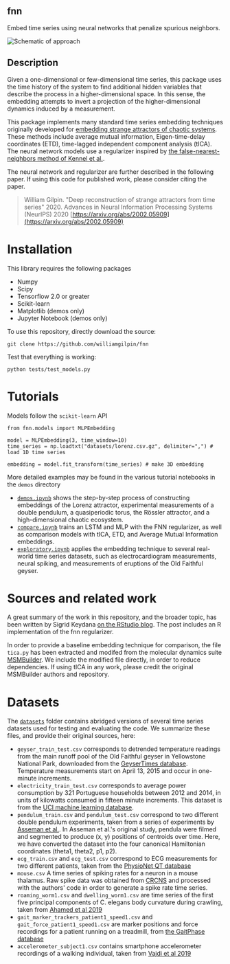 ## fnn

Embed time series using neural networks that penalize spurious neighbors.

![Schematic of approach](resources/fig_github.jpg)

## Description

Given a one-dimensional or few-dimensional time series, this package uses the time history of the system to find additional hidden variables that describe the process in a higher-dimensional space. In this sense, the embedding attempts to invert a projection of the higher-dimensional dynamics induced by a measurement.

This package implements many standard time series embedding techniques originally developed for [embedding strange attractors of chaotic systems](http://www.scholarpedia.org/article/Attractor_reconstruction). These methods include average mutual information, Eigen-time-delay coordinates (ETD), time-lagged independent component analysis (tICA). The neural network models use a regularizer inspired by [the false-nearest-neighbors method of Kennel et al.](https://www.pks.mpg.de/~tisean/TISEAN_2.1/docs/chaospaper/node9.html).

The neural network and regularizer are further described in the following paper. If using this code for published work, please consider citing the paper.

> William Gilpin. "Deep reconstruction of strange attractors from time series" 2020. Advances in Neural Information Processing Systems (NeurIPS) 2020 [https://arxiv.org/abs/2002.05909](https://arxiv.org/abs/2002.05909)

# Installation

This library requires the following packages

+ Numpy
+ Scipy
+ Tensorflow 2.0 or greater
+ Scikit-learn
+ Matplotlib (demos only)
+ Jupyter Notebook (demos only)

To use this repository, directly download the source:

	git clone https://github.com/williamgilpin/fnn

Test that everything is working:

	python tests/test_models.py 


# Tutorials

Models follow the `scikit-learn` API

	from fnn.models import MLPEmbedding

	model = MLPEmbedding(3, time_window=10)
	time_series = np.loadtxt("datasets/lorenz.csv.gz", delimiter=",") # load 1D time series

	embedding = model.fit_transform(time_series) # make 3D embedding

More detailed examples may be found in the various tutorial notebooks in the `demos` directory

+ [`demos.ipynb`](demos.ipynb) shows the step-by-step process of constructing embeddings of the Lorenz attractor,  experimental measurements of a double pendulum, a quasiperiodic torus, the Rössler attractor, and a high-dimensional chaotic ecosystem.
+ [`compare.ipynb`](compare.ipynb) trains an LSTM and MLP with the FNN regularizer, as well as comparison models with tICA, ETD, and Average Mutual Information embeddings.
+ [`exploratory.ipynb`](exploratory.ipynb) applies the embedding technique to several real-world time series datasets, such as electrocardiogram measurements, neural spiking, and measurements of eruptions of the Old Faithful geyser.


# Sources and related work

A great summary of the work in this repository, and the broader topic, has been written by Sigrid Keydana [on the RStudio blog](https://blogs.rstudio.com/ai/posts/2020-06-24-deep-attractors/). The post includes an R implementation of the fnn regularizer.

In order to provide a baseline embedding technique for comparison, the file `tica.py` has been extracted and modifed from the molecular dynamics suite [MSMBuilder](https://github.com/msmbuilder/msmbuilder). We include the modified file directly, in order to reduce dependencies. If using tICA in any work, please credit the original MSMBuilder authors and repository. 

# Datasets

The [`datasets`](exploratory.ipynb) folder contains abridged versions of several time series datasets used for testing and evaluating the code. We summarize these files, and provide their original sources, here:
+ `geyser_train_test.csv` corresponds to detrended temperature readings from the main runoff pool of the Old Faithful geyser in Yellowstone National Park, downloaded from the [GeyserTimes database](https://geysertimes.org/).  Temperature measurements start on April 13, 2015 and occur in one-minute increments. 
+ `electricity_train_test.csv` corresponds to average power consumption by 321 Portuguese households  between 2012 and 2014, in units of kilowatts consumed in fifteen minute increments. This dataset is from the [UCI machine learning database](http://archive.ics.uci.edu/ml/datasets/ElectricityLoadDiagrams20112014).
+ `pendulum_train.csv` and `pendulum_test.csv` correspond to two different double pendulum experiments, taken from a series of experiments by [Asseman et al.](https://developer.ibm.com/exchanges/data/all/double-pendulum-chaotic/). In Asseman et al.'s original study, pendula were filmed and segmented to produce (x, y) positions of centroids over time. Here, we have converted the dataset into the four canonical Hamiltonian coordinates (theta1, theta2, p1, p2).
+ `ecg_train.csv` and `ecg_test.csv` correspond to ECG measurements for two different patients, taken from the [PhysioNet QT database](https://physionet.org/content/qtdb/1.0.0/)
+ `mouse.csv` A time series of spiking rates for a neuron in a mouse thalamus. Raw spike data was obtained from [CRCNS](http://crcns.org/data-sets/thalamus/th-1/about-th-1) and processed with the authors' code in order to generate a spike rate time series.
+ `roaming_worm1.csv` and `dwelling_worm1.csv` are time series of the first five principal components of C. elegans body curvature during crawling, taken from [Ahamed et al 2019](https://www.biorxiv.org/content/10.1101/827535v1)
+ `gait_marker_trackers_patient1_speed1.csv` and `gait_force_patient1_speed1.csv` are marker positions and force recordings for a patient running on a treadmill, from [the GaitPhase database](https://www.mad.tf.fau.de/research/activitynet/gaitphase-database/)
+ `accelerometer_subject1.csv` contains smartphone accelerometer recordings of a walking individual, taken from [Vajdi et al 2019](https://arxiv.org/abs/1905.03109)

